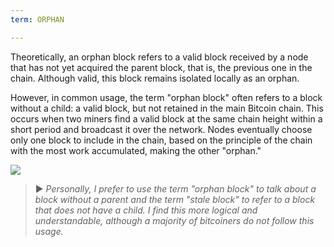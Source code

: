 ```yaml
---
term: ORPHAN

---
```

Theoretically, an orphan block refers to a valid block received by a node that has not yet acquired the parent block, that is, the previous one in the chain. Although valid, this block remains isolated locally as an orphan.

However, in common usage, the term "orphan block" often refers to a block without a child: a valid block, but not retained in the main Bitcoin chain. This occurs when two miners find a valid block at the same chain height within a short period and broadcast it over the network. Nodes eventually choose only one block to include in the chain, based on the principle of the chain with the most work accumulated, making the other "orphan."

![](../../dictionnaire/assets/9.webp)

> ► *Personally, I prefer to use the term "orphan block" to talk about a block without a parent and the term "stale block" to refer to a block that does not have a child. I find this more logical and understandable, although a majority of bitcoiners do not follow this usage.*